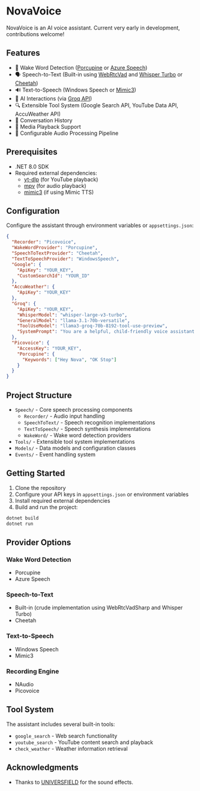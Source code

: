# NovaVoice

NovaVoice is an AI voice assistant. Current very early in development, contributions welcome!

## Features

- 🎤 Wake Word Detection ([Porcupine](https://github.com/Picovoice/porcupine) or [Azure Speech](https://learn.microsoft.com/en-us/azure/ai-services/speech-service/custom-keyword-basics))
- 🗣️ Speech-to-Text (Built-in using [WebRtcVad](https://github.com/ladenedge/WebRtcVadSharp) and [Whisper Turbo](https://huggingface.co/openai/whisper-large-v3-turbo) or [Cheetah](https://github.com/Picovoice/cheetah))
- 🔊 Text-to-Speech (Windows Speech or [Mimic3](https://mycroft-ai.gitbook.io/docs/mycroft-technologies/mimic-tts/mimic-3))
- 🤖 AI Interactions (via [Groq API](https://groq.com/))
- 🔍 Extensible Tool System (Google Search API, YouTube Data API, AccuWeather API)
- 📝 Conversation History
- 🎵 Media Playback Support
- 🔄 Configurable Audio Processing Pipeline

## Prerequisites

- .NET 8.0 SDK
- Required external dependencies:
    - [yt-dlp](https://github.com/yt-dlp/yt-dlp) (for YouTube playback)
    - [mpv](https://mpv.io/) (for audio playback)
    - [mimic3](https://mycroft-ai.gitbook.io/docs/mycroft-technologies/mimic-tts/mimic-3) (if using Mimic TTS)

## Configuration

Configure the assistant through environment variables or `appsettings.json`:

```json
{
  "Recorder": "Picovoice",
  "WakeWordProvider": "Porcupine",
  "SpeechToTextProvider": "Cheetah",
  "TextToSpeechProvider": "WindowsSpeech",
  "Google": {
    "ApiKey": "YOUR_KEY",
    "CustomSearchId": "YOUR_ID"
  },
  "AccuWeather": {
    "ApiKey": "YOUR_KEY"
  },
  "Groq": {
    "ApiKey": "YOUR_KEY",
    "WhisperModel": "whisper-large-v3-turbo",
    "GeneralModel": "llama-3.1-70b-versatile",
    "ToolUseModel": "llama3-groq-70b-8192-tool-use-preview",
    "SystemPrompt": "You are a helpful, child-friendly voice assistant called Nova. Respond concisely to user prompts (received via Automatic Speech Recognition). You have access to the following tools: `google_search`, `youtube_search`, and `check_weather`. Consider carefully when you should use them.\n\n- Use `youtube_search` to find music and audio content that the user may want to listen to.\n- Use `check_weather` to get the current weather conditions or forecasts for a location.\n- Use `google_search` for retrieving live data, for example news or exchange rates\n\nPrioritise safety and well-being, never provide responses that could be harmful, inappropriate, biased, or misleading. If the prompt is ambiguous, unsafe, or you are unable to provide a helpful response using the available tools, respond with \"Sorry, I can't help with that\"."
  },
  "Picovoice": {
    "AccessKey": "YOUR_KEY",
    "Porcupine": {
      "Keywords": ["Hey Nova", "OK Stop"]
    }
  }
}
```

## Project Structure

- `Speech/` - Core speech processing components
    - `Recorder/` - Audio input handling
    - `SpeechToText/` - Speech recognition implementations
    - `TextToSpeech/` - Speech synthesis implementations
    - `WakeWord/` - Wake word detection providers
- `Tools/` - Extensible tool system implementations
- `Models/` - Data models and configuration classes
- `Events/` - Event handling system

## Getting Started

1. Clone the repository
2. Configure your API keys in `appsettings.json` or environment variables
3. Install required external dependencies
4. Build and run the project:

```bash
dotnet build
dotnet run
```

## Provider Options

### Wake Word Detection
- Porcupine
- Azure Speech

### Speech-to-Text
- Built-in (crude implementation using WebRtcVadSharp and Whisper Turbo)
- Cheetah

### Text-to-Speech
- Windows Speech
- Mimic3

### Recording Engine
- NAudio
- Picovoice

## Tool System

The assistant includes several built-in tools:
- `google_search` - Web search functionality
- `youtube_search` - YouTube content search and playback
- `check_weather` - Weather information retrieval

## Acknowledgments

- Thanks to [UNIVERSFIELD](https://pixabay.com/users/universfield-28281460/) for the sound effects.